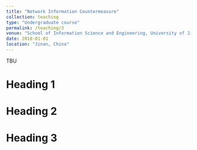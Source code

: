 ```yaml
---
title: "Network Information Countermeasure"
collection: teaching
type: "Undergraduate course"
permalink: /teaching/3
venue: "School of Information Science and Engineering, University of Jinan"
date: 2018-01-01
location: "Jinan, China"
---
```


TBU

Heading 1
======

Heading 2
======

Heading 3
======
